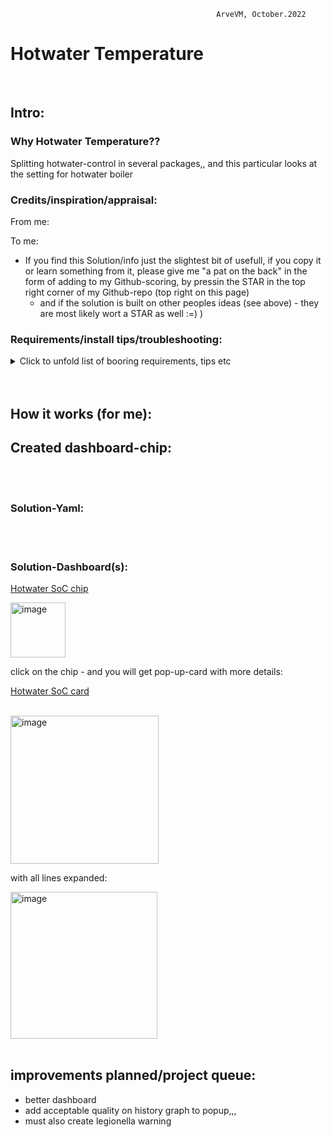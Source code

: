                                                   ArveVM, October.2022
# Hotwater Temperature

<br />

## Intro:
### Why Hotwater Temperature??  
Splitting hotwater-control in several packages,, and this particular looks at the setting for hotwater boiler


### Credits/inspiration/appraisal:
From me:

To me:
- If you find this Solution/info just the slightest bit of usefull, if you copy it or learn something from it, please give me "a pat on the back" in the form of adding to my Github-scoring, by pressin the STAR in the top right corner of my Github-repo (top right on this page)
  - and if the solution is built on other peoples ideas (see above) - they are most likely wort a STAR as well :=) )



### Requirements/install tips/troubleshooting:
<details>
  <summary> Click to unfold list of booring requirements, tips etc </summary>
  
  #### Functionality required (other than what is builtin in my version of HA):
  - HACS: browser mod - for popup-functionality (now updated to browser_mod v2)
  - HACS: custom:button-card
  - HACS: custom:auto-entities
  - HACS: custom:fold-entity-row
  - HACS: custom:multiple-entity-row
  Optional
  - Dashboard:
    * yaml-dashboard (but you can copy dashboard-code to UI-dashboard/card 

  <br />
 
  #### To install you should:
  - first set up packages/solutions as specified elsewhere in my brilliant documentation. 
  - then copy the 'solutions.yaml'-file specified below into a folder where it will be loaded as part of packages at next restart
  - copy and insert code for card whereever suitable for your installation
  - redo/change to your naming standards  :)

  <br />
  
  #### template-editor test-code:
  nah,,
 
  <br />
  <br />
  
  #### Other info:
  Mix- screw temp:
  
  <img width="482" alt="image" src="https://user-images.githubusercontent.com/96014323/205517869-71947bc4-9ae0-4f60-859d-e8aca934ac24.png">

  <br />
  <br />
  
  Pipe-out temp:
  
  <img width="851" alt="image" src="https://user-images.githubusercontent.com/96014323/205517898-eb2a5ed1-af07-470b-94c5-203b66527f60.png">

  <br />
  <br />
  
  Bottom temp:
  
  <img width="288" alt="image" src="https://user-images.githubusercontent.com/96014323/205518063-edaefe4b-dc82-4f98-871b-f48d11100cfc.png">

  
  
</details>

<br />
<br />

## How it works (for me):
Created dashboard-chip:
-

<br />
<br />

### Solution-Yaml:


<br />
<br />

### Solution-Dashboard(s):
[Hotwater SoC chip](https://github.com/ArveVM/HomeAssistantConfig4/blob/master/avm_yaml/dashboard/cards/hotwater_soc_chip.yaml)

<img width="88" alt="image" src="https://user-images.githubusercontent.com/96014323/193773226-887a50c5-87e2-4641-93d8-b29f8be2b8e9.png">

click on the chip - and you will get pop-up-card with more details:

[Hotwater SoC card](https://github.com/ArveVM/HomeAssistantConfig4/blob/master/avm_yaml/dashboard/cards/hotwater_soc_card.yaml)

<br />

<img width="237" alt="image" src="https://user-images.githubusercontent.com/96014323/194163431-6e819073-f961-4de4-abe7-53352f2ce04c.png">

<br />

with all lines expanded:

<img width="235" alt="image" src="https://user-images.githubusercontent.com/96014323/195613384-1c3a8885-a3bc-406f-8072-02e1f058e487.png">


<br />
<br />


## improvements planned/project queue:
- better dashboard
- add acceptable quality on history graph to popup,,,
- must also create legionella warning
